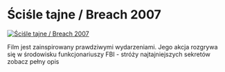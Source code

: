 Ściśle tajne / Breach 2007 
=============
[![Ściśle tajne / Breach 2007 ](http://vidos.pl/images/player.gif)](http://vidos.pl/cisle-tajne-breach-2007)

 Film jest zainspirowany prawdziwymi wydarzeniami. Jego akcja rozgrywa się w środowisku funkcjonariuszy FBI - stróży najtajniejszych sekretów zobacz pełny opis
